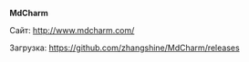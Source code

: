 **MdCharm**

Сайт: http://www.mdcharm.com/ 

Загрузка: https://github.com/zhangshine/MdCharm/releases

